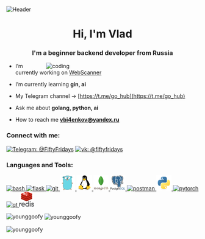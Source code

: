 ![Header](./your-header-image-name.png)

<h1 align="center">Hi, I'm Vlad</h1>
<h3 align="center">I'm a beginner backend developer from Russia</h3>

<img align="right" alt="coding" width="400" src="https://miro.medium.com/max/1000/1*byd_7mPRMt2_I_B6V22FQw.gif">


- I’m currently working on [WebScanner](https://github.com/YoungGoofy/WebScanner)

- I’m currently learning **gin, ai**

- My Telegram channel -> [https://t.me/go_hub](https://t.me/go_hub)

- Ask me about **golang, python, ai**

- How to reach me **vbi4enkov@yandex.ru**

<h3 align="left">Connect with me:</h3>
<p align="left">
<a href="https://t.me/FiftyFridays" target="blank"><img align="center" src="https://www.svgrepo.com/show/55722/telegram.svg" alt="Telegram: @FiftyFridays" height="40" width="40" /></a>
<a href="https://vk.com/fiftyfridays" target="blank"><img align="center" src="https://logos-download.com/wp-content/uploads/2021/06/VK_black_Logo_2021-2048x2048.png" alt="vk: @fiftyfridays" height="40" width="40" /></a>
</p>
<p align="left">
</p>

<h3 align="left">Languages and Tools:</h3>
<p align="left"> <a href="https://www.gnu.org/software/bash/" target="_blank" rel="noreferrer"> <img src="https://www.vectorlogo.zone/logos/gnu_bash/gnu_bash-icon.svg" alt="bash" width="40" height="40"/> </a> <a href="https://flask.palletsprojects.com/" target="_blank" rel="noreferrer"> <img src="https://www.vectorlogo.zone/logos/pocoo_flask/pocoo_flask-icon.svg" alt="flask" width="40" height="40"/> </a> <a href="https://git-scm.com/" target="_blank" rel="noreferrer"> <img src="https://www.vectorlogo.zone/logos/git-scm/git-scm-icon.svg" alt="git" width="40" height="40"/> </a> <a href="https://golang.org" target="_blank" rel="noreferrer"> <img src="https://raw.githubusercontent.com/devicons/devicon/master/icons/go/go-original.svg" alt="go" width="40" height="40"/> </a> <a href="https://www.linux.org/" target="_blank" rel="noreferrer"> <img src="https://raw.githubusercontent.com/devicons/devicon/master/icons/linux/linux-original.svg" alt="linux" width="40" height="40"/> </a> <a href="https://www.mongodb.com/" target="_blank" rel="noreferrer"> <img src="https://raw.githubusercontent.com/devicons/devicon/master/icons/mongodb/mongodb-original-wordmark.svg" alt="mongodb" width="40" height="40"/> </a> <a href="https://www.postgresql.org" target="_blank" rel="noreferrer"> <img src="https://raw.githubusercontent.com/devicons/devicon/master/icons/postgresql/postgresql-original-wordmark.svg" alt="postgresql" width="40" height="40"/> </a> <a href="https://postman.com" target="_blank" rel="noreferrer"> <img src="https://www.vectorlogo.zone/logos/getpostman/getpostman-icon.svg" alt="postman" width="40" height="40"/> </a> <a href="https://www.python.org" target="_blank" rel="noreferrer"> <img src="https://raw.githubusercontent.com/devicons/devicon/master/icons/python/python-original.svg" alt="python" width="40" height="40"/> </a> <a href="https://pytorch.org/" target="_blank" rel="noreferrer"> <img src="https://www.vectorlogo.zone/logos/pytorch/pytorch-icon.svg" alt="pytorch" width="40" height="40"/> </a> <a href="https://www.qt.io/" target="_blank" rel="noreferrer"> <img src="https://upload.wikimedia.org/wikipedia/commons/0/0b/Qt_logo_2016.svg" alt="qt" width="40" height="40"/> </a> <a href="https://redis.io" target="_blank" rel="noreferrer"> <img src="https://raw.githubusercontent.com/devicons/devicon/master/icons/redis/redis-original-wordmark.svg" alt="redis" width="40" height="40"/> </a> </p>

<p><img align="left" src="https://github-readme-stats.vercel.app/api/top-langs?username=younggoofy&show_icons=true&theme=dracula&locale=en&layout=compact" alt="younggoofy" /></p>

<p>&nbsp;<img align="center" src="https://github-readme-stats.vercel.app/api?username=younggoofy&show_icons=true&theme=dracula&locale=en" alt="younggoofy" /></p>

<p><img align="center" src="https://github-readme-streak-stats.herokuapp.com/?user=younggoofy&theme=dark" alt="younggoofy" /></p>
